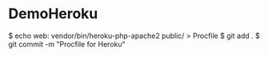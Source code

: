 # DemoHeroku
$ echo web: vendor/bin/heroku-php-apache2 public/ > Procfile
$ git add .
$ git commit -m "Procfile for Heroku“
